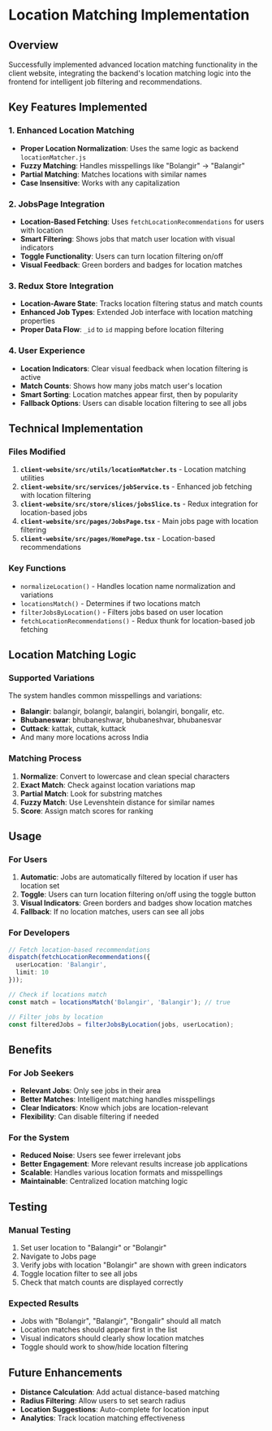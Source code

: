 # Location Matching Implementation

## Overview
Successfully implemented advanced location matching functionality in the client website, integrating the backend's location matching logic into the frontend for intelligent job filtering and recommendations.

## Key Features Implemented

### 1. **Enhanced Location Matching**
- **Proper Location Normalization**: Uses the same logic as backend `locationMatcher.js`
- **Fuzzy Matching**: Handles misspellings like "Bolangir" → "Balangir"
- **Partial Matching**: Matches locations with similar names
- **Case Insensitive**: Works with any capitalization

### 2. **JobsPage Integration**
- **Location-Based Fetching**: Uses `fetchLocationRecommendations` for users with location
- **Smart Filtering**: Shows jobs that match user location with visual indicators
- **Toggle Functionality**: Users can turn location filtering on/off
- **Visual Feedback**: Green borders and badges for location matches

### 3. **Redux Store Integration**
- **Location-Aware State**: Tracks location filtering status and match counts
- **Enhanced Job Types**: Extended Job interface with location matching properties
- **Proper Data Flow**: `_id` to `id` mapping before location filtering

### 4. **User Experience**
- **Location Indicators**: Clear visual feedback when location filtering is active
- **Match Counts**: Shows how many jobs match user's location
- **Smart Sorting**: Location matches appear first, then by popularity
- **Fallback Options**: Users can disable location filtering to see all jobs

## Technical Implementation

### Files Modified
1. **`client-website/src/utils/locationMatcher.ts`** - Location matching utilities
2. **`client-website/src/services/jobService.ts`** - Enhanced job fetching with location filtering
3. **`client-website/src/store/slices/jobsSlice.ts`** - Redux integration for location-based jobs
4. **`client-website/src/pages/JobsPage.tsx`** - Main jobs page with location filtering
5. **`client-website/src/pages/HomePage.tsx`** - Location-based recommendations

### Key Functions
- `normalizeLocation()` - Handles location name normalization and variations
- `locationsMatch()` - Determines if two locations match
- `filterJobsByLocation()` - Filters jobs based on user location
- `fetchLocationRecommendations()` - Redux thunk for location-based job fetching

## Location Matching Logic

### Supported Variations
The system handles common misspellings and variations:
- **Balangir**: balangir, bolangir, balangiri, bolangiri, bongalir, etc.
- **Bhubaneswar**: bhubaneshwar, bhubaneshvar, bhubanesvar
- **Cuttack**: kattak, cuttak, kuttack
- And many more locations across India

### Matching Process
1. **Normalize**: Convert to lowercase and clean special characters
2. **Exact Match**: Check against location variations map
3. **Partial Match**: Look for substring matches
4. **Fuzzy Match**: Use Levenshtein distance for similar names
5. **Score**: Assign match scores for ranking

## Usage

### For Users
1. **Automatic**: Jobs are automatically filtered by location if user has location set
2. **Toggle**: Users can turn location filtering on/off using the toggle button
3. **Visual Indicators**: Green borders and badges show location matches
4. **Fallback**: If no location matches, users can see all jobs

### For Developers
```typescript
// Fetch location-based recommendations
dispatch(fetchLocationRecommendations({ 
  userLocation: 'Balangir', 
  limit: 10 
}));

// Check if locations match
const match = locationsMatch('Bolangir', 'Balangir'); // true

// Filter jobs by location
const filteredJobs = filterJobsByLocation(jobs, userLocation);
```

## Benefits

### For Job Seekers
- **Relevant Jobs**: Only see jobs in their area
- **Better Matches**: Intelligent matching handles misspellings
- **Clear Indicators**: Know which jobs are location-relevant
- **Flexibility**: Can disable filtering if needed

### For the System
- **Reduced Noise**: Users see fewer irrelevant jobs
- **Better Engagement**: More relevant results increase job applications
- **Scalable**: Handles various location formats and misspellings
- **Maintainable**: Centralized location matching logic

## Testing

### Manual Testing
1. Set user location to "Balangir" or "Bolangir"
2. Navigate to Jobs page
3. Verify jobs with location "Bolangir" are shown with green indicators
4. Toggle location filter to see all jobs
5. Check that match counts are displayed correctly

### Expected Results
- Jobs with "Bolangir", "Balangir", "Bongalir" should all match
- Location matches should appear first in the list
- Visual indicators should clearly show location matches
- Toggle should work to show/hide location filtering

## Future Enhancements
- **Distance Calculation**: Add actual distance-based matching
- **Radius Filtering**: Allow users to set search radius
- **Location Suggestions**: Auto-complete for location input
- **Analytics**: Track location matching effectiveness







